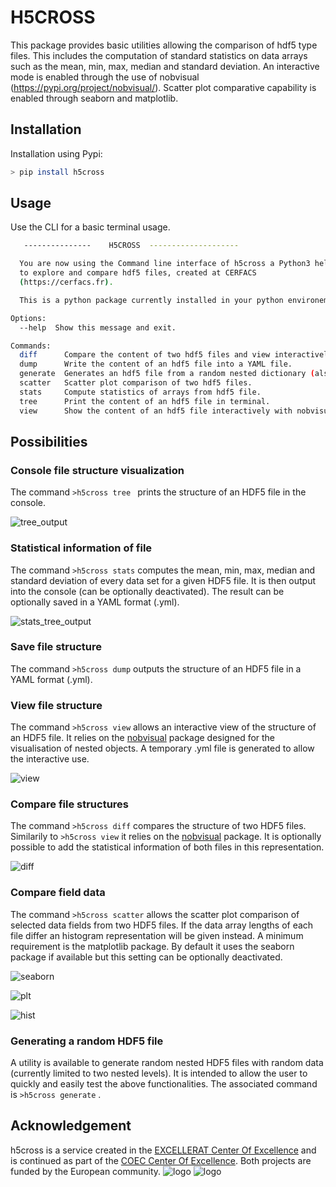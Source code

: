 # H5CROSS

This package provides basic utilities allowing the comparison of hdf5 type files.
This includes the computation of standard statistics on data arrays such as the mean, 
min, max, median and standard deviation. 
An interactive mode is enabled through the use of nobvisual (https://pypi.org/project/nobvisual/). 
Scatter plot comparative capability is enabled through seaborn and matplotlib. 

## Installation

Installation using Pypi:

```bash
> pip install h5cross
```

## Usage

Use the CLI for a basic terminal usage.

```bash
   ---------------    H5CROSS  --------------------

  You are now using the Command line interface of h5cross a Python3 helper
  to explore and compare hdf5 files, created at CERFACS
  (https://cerfacs.fr).

  This is a python package currently installed in your python environement.

Options:
  --help  Show this message and exit.

Commands:
  diff      Compare the content of two hdf5 files and view interactively...
  dump      Write the content of an hdf5 file into a YAML file.
  generate  Generates an hdf5 file from a random nested dictionary (also...
  scatter   Scatter plot comparison of two hdf5 files.
  stats     Compute statistics of arrays from hdf5 file.
  tree      Print the content of an hdf5 file in terminal.
  view      Show the content of an hdf5 file interactively with nobvisual.

```

## Possibilities

### Console file structure visualization

The command `>h5cross tree `  prints the structure of an HDF5 file in the console. 

![tree_output](https://cerfacs.fr/coop/images/h5cross/tree.png)
### Statistical information of file

The command `>h5cross stats`  computes the mean, min, max, median and standard deviation of every data set for a given HDF5 file.  It is then output into the console (can be optionally deactivated). The result can be optionally saved in a YAML format (.yml).

![stats_tree_output](https://cerfacs.fr/coop/images/h5cross/stats.png)

### Save file structure

The command `>h5cross dump`  outputs the structure of an HDF5 file in a YAML format (.yml). 



### View file structure

The command `>h5cross view`  allows an interactive view of the structure of an HDF5 file. It relies on the [nobvisual]( https://pypi.org/project/nobvisual/ ) package designed for the visualisation of nested objects.  A temporary .yml file is generated to allow the interactive use.  

![view](https://cerfacs.fr/coop/images/h5cross/view.png)

### Compare file structures

The command `>h5cross diff` compares the structure of two HDF5 files. Similarily to  `>h5cross view` it relies on the [nobvisual]( https://pypi.org/project/nobvisual/ ) package.  It is optionally possible to add the statistical information of both files in this representation. 

![diff](https://cerfacs.fr/coop/images/h5cross/diff.png)

### Compare field data 

The command `>h5cross scatter` allows the scatter plot comparison of selected data fields from two HDF5 files. If the data array lengths of each file differ an histogram representation will be given instead. 
A minimum requirement is the matplotlib package. By default it uses the seaborn package if available but this setting can be optionally deactivated. 


![seaborn](https://cerfacs.fr/coop/images/h5cross/seaborn_same_T.png)

![plt](https://cerfacs.fr/coop/images/h5cross/plt_same_T.png)

![hist](https://cerfacs.fr/coop/images/h5cross/hist.png)



### Generating a random HDF5 file

A utility is available to generate random nested HDF5 files with random data (currently limited to two nested levels). It is intended to allow the user to quickly and easily test the above functionalities. The associated command is `>h5cross generate` . 



## Acknowledgement

h5cross is a service created in the [EXCELLERAT Center Of Excellence](https://www.excellerat.eu/wp/) and is continued as part of the [COEC Center Of Excellence](https://coec-project.eu/). Both projects are funded by the European community.
![logo](https://www.excellerat.eu/wp-content/uploads/2020/04/excellerat_logo.png)
![logo](https://www.hpccoe.eu/wp-content/uploads/2020/10/cnmlcLiO_400x400-e1604915314500-300x187.jpg)
